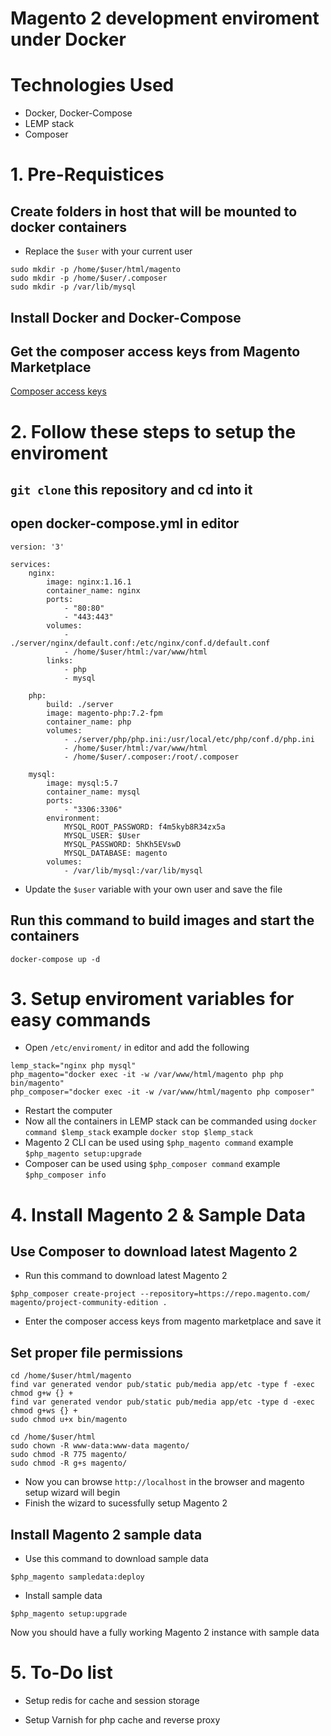 # Magento 2 development enviroment under Docker

# Technologies Used
- Docker, Docker-Compose
- LEMP stack
- Composer

# 1. Pre-Requistices

## Create folders in host that will be mounted to docker containers
- Replace the `$user` with your current user

```
sudo mkdir -p /home/$user/html/magento
sudo mkdir -p /home/$user/.composer
sudo mkdir -p /var/lib/mysql
```

## Install Docker and Docker-Compose

## Get the composer access keys from Magento Marketplace
[Composer access keys](https://devdocs.magento.com/guides/v2.3/install-gde/prereq/connect-auth.html)

# 2. Follow these steps to setup the enviroment

## `git clone` this repository and cd into it

## open docker-compose.yml in editor
```
version: '3'

services:
    nginx:
        image: nginx:1.16.1
        container_name: nginx
        ports:
            - "80:80"
            - "443:443"  
        volumes:
            - ./server/nginx/default.conf:/etc/nginx/conf.d/default.conf
            - /home/$user/html:/var/www/html
        links:
            - php
            - mysql
        
    php:
        build: ./server
        image: magento-php:7.2-fpm
        container_name: php
        volumes:
            - ./server/php/php.ini:/usr/local/etc/php/conf.d/php.ini
            - /home/$user/html:/var/www/html    
            - /home/$user/.composer:/root/.composer
           
    mysql:
        image: mysql:5.7
        container_name: mysql       
        ports: 
            - "3306:3306"
        environment:
            MYSQL_ROOT_PASSWORD: f4m5kyb8R34zx5a
            MYSQL_USER: $User
            MYSQL_PASSWORD: 5hKh5EVswD
            MYSQL_DATABASE: magento
        volumes:
            - /var/lib/mysql:/var/lib/mysql

```

- Update the `$user` variable with your own user and save the file

## Run this command to build images and start the containers
```
docker-compose up -d
```

# 3. Setup enviroment variables for easy commands
- Open `/etc/enviroment/` in editor and add the following
```
lemp_stack="nginx php mysql"
php_magento="docker exec -it -w /var/www/html/magento php php bin/magento"
php_composer="docker exec -it -w /var/www/html/magento php composer"
```
- Restart the computer
- Now all the containers in LEMP stack can be commanded using `docker command $lemp_stack` example `docker stop $lemp_stack`
- Magento 2 CLI can be used using `$php_magento command` example `$php_magento setup:upgrade`
- Composer can be used using `$php_composer command` example `$php_composer info`

# 4. Install Magento 2 & Sample Data

## Use Composer to download latest Magento 2
- Run this command to download latest Magento 2 
```
$php_composer create-project --repository=https://repo.magento.com/ magento/project-community-edition .

```
- Enter the composer access keys from magento marketplace and save it

## Set proper file permissions
```
cd /home/$user/html/magento
find var generated vendor pub/static pub/media app/etc -type f -exec chmod g+w {} +
find var generated vendor pub/static pub/media app/etc -type d -exec chmod g+ws {} +
sudo chmod u+x bin/magento
```

```
cd /home/$user/html
sudo chown -R www-data:www-data magento/
sudo chmod -R 775 magento/
sudo chmod -R g+s magento/
```
- Now you can browse `http://localhost` in the browser and magento setup wizard will begin
- Finish the wizard to sucessfully setup Magento 2

## Install Magento 2 sample data
- Use this command to download sample data
```
$php_magento sampledata:deploy
```
- Install sample data
```
$php_magento setup:upgrade
```
Now you should have a fully working Magento 2 instance with sample data

# 5. To-Do list

- Setup redis for cache and session storage

- Setup Varnish for php cache and reverse proxy